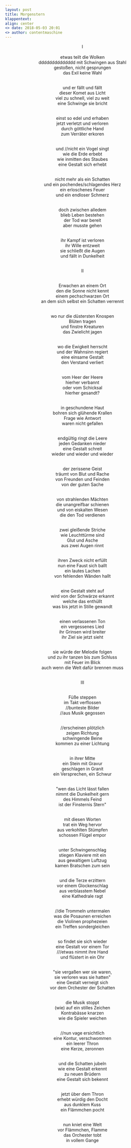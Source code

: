 ```yaml
---
layout: post
title: Morgenstern
klappentext:
align: center
<> date: 2018-05-03 20:01
<> author: contentmaschine
---
```

<center>&#8544; <br> <br>
etwas teilt die Wolken <br>dddddddddddddd
mit Schwingen aus Stahl <br>
gestoßen, nicht gesprungen <br>
das Exil keine Wahl <br> <br>

und er fällt und fällt <br>
dieser Komet aus Licht <br>
viel zu schnell, viel zu weit <br>
eine Schwinge sie bricht <br> <br>

einst so edel und erhaben <br>
jetzt verletzt und verloren <br>
durch göttliche Hand <br>
zum Verräter erkoren <br> <br>

und //nicht ein Vogel singt <br>
wie die Erde erbebt <br>
wie inmitten des Staubes <br>
eine Gestalt sich erhebt <br> <br>

nicht mehr als ein Schatten <br>
und ein pochendes/schlagendes Herz <br>
ein erloschenes Feuer  <br>
und ein endloser Schmerz <br> <br>

doch zwischen alledem <br>
blieb Leben bestehen <br>
der Tod war bereit <br>
aber musste gehen <br> <br>

ihr Kampf ist verloren <br>
ihr Wille entzweit <br>
sie schließt die Augen <br>
und fällt in Dunkelheit <br> <br>

&#8545; <br> <br>

Erwachen an einem Ort <br>
den die Sonne nicht kennt <br>
einem pechschwarzen Ort <br>
an dem sich selbst ein Schatten verrennt <br> <br>

wo nur die düstersten Knospen <br>
Blüten tragen <br>
und finstre Kreaturen <br>
das Zwielicht jagen <br> <br>

wo die Ewigkeit herrscht <br>
und der Wahnsinn regiert <br> 
eine einsame Gestalt <br>
den Verstand verliert <br> <br>

vom Heer der Heere <br>
hierher verbannt <br>
oder vom Schicksal <br>
hierher gesandt? <br> <br>

in geschundene Haut <br>
bohren sich glühende Krallen <br>
Frage wie Antwort <br>
waren nicht gefallen <br> <br>

endgültig ringt die Leere <br>
jeden Gedanken nieder <br>
eine Gestalt schreit <br>
wieder und wieder und wieder <br> <br>

der zerissene Geist <br>
träumt von Blut und Rache <br>
von Freunden und Feinden <br>
von der guten Sache <br> <br>

von strahlenden Mächten <br>
die unangreifbar schienen <br>
und von eiskalten Wesen <br>
die den Tod verdienen <br> <br>

zwei gleißende Striche <br>
wie Leuchttürme sind <br>
Glut und Asche  <br>
aus zwei Augen rinnt <br> <br>

ihren Zweck nicht erfüllt <br>
nun eine Faust sich ballt <br>
ein lautes Lachen <br>
von fehlenden Wänden hallt <br> <br>

eine Gestalt steht auf <br>
wird von der Schwärze erkannt <br>
welche das enthüllt <br>
was bis jetzt in Stille gewandt <br> <br>

einen verlassenen Ton <br>
ein vergessenes Lied <br>
ihr Grinsen wird breiter <br>
ihr Ziel sie jetzt sieht <br> <br>

sie würde der Melodie folgen <br>
und zu ihr tanzen bis zum Schluss <br>
mit Feuer im Blick <br>
auch wenn die Welt dafür brennen muss <br> <br>

&#8546; <br> <br>

Füße steppen <br>
im Takt verflossen <br>
//bunteste Bilder <br>
//aus Musik gegossen <br> <br>

//erscheinen plötzlich <br>
zeigen Richtung <br>
schwingende Beine <br>
kommen zu einer Lichtung <br> <br>

in ihrer Mitte <br>
ein Stein mit Gravur <br>
geschlagen in Granit <br>
ein Versprechen, ein Schwur <br> <br>

"wen das Licht lässt fallen <br>
 nimmt die Dunkelheit gern <br>
 des Himmels Feind <br>
 ist der Finsternis Stern" <br> <br>

mit diesen Worten <br>
trat ein Weg hervor <br>
aus verkohlten Stümpfen <br>
schossen Flügel empor <br> <br>

unter Schwingenschlag <br>
stiegen Klaviere mit ein <br>
aus gewaltigem Luftzug <br>
kamen Bratschen zum sein <br> <br>

und die Terze erzittern <br>
vor einem Glockenschlag <br>
aus verblasstem Nebel <br>
eine Kathedrale ragt <br> <br>

//die Trommeln untermalen <br>
was die Posaunen erreichen <br>
die Violinen prophezeien <br>
ein Treffen sondergleichen <br> <br>

so findet sie sich wieder <br>
eine Gestalt vor einem Tor <br>
///etwas nimmt ihre Hand <br>
und flüstert in ein Ohr <br> <br>

"sie vergaßen wer sie waren, <br>
sie verloren was sie hatten" <br>
eine Gestalt verneigt sich <br>
vor dem Orchester der Schatten <br> <br>

die Musik stoppt <br>
(wie) auf ein stilles Zeichen <br>
Kontrabässe knarzen <br>
wie die Spieler weichen <br> <br>

//nun vage ersichtlich <br>
eine Kontur, verschwommen <br>
ein leerer Thron <br>
eine Kerze, zeronnen <br> <br>

und die Schatten jubeln <br>
wie eine Gestalt erkennt <br>
zu neuen Brüdern <br>
eine Gestalt sich bekennt <br> <br>

jetzt über dem Thron <br>
erhebt würdig den Docht <br>
aus dunklem Kuss <br>
ein Flämmchen pocht <br> <br>

nun kniet eine Welt <br>
vor Flämmchen, Flamme <br>
das Orchester tobt <br>
in vollem Gange <br> <br> 

</center>
